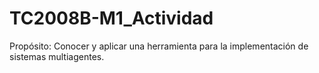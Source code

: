 # TC2008B-M1_Actividad
Propósito: Conocer y aplicar una herramienta para la implementación de sistemas multiagentes.
